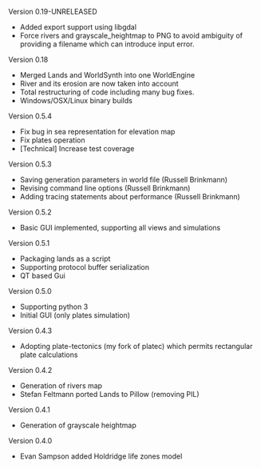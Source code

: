 Version 0.19-UNRELEASED

* Added export support using libgdal
* Force rivers and grayscale_heightmap to PNG to avoid ambiguity of providing a 
filename which can introduce input error.

Version 0.18

* Merged Lands and WorldSynth into one WorldEngine
* River and its erosion are now taken into account
* Total restructuring of code including many bug fixes.
* Windows/OSX/Linux binary builds

Version 0.5.4

* Fix bug in sea representation for elevation map
* Fix plates operation
* [Technical] Increase test coverage


Version 0.5.3

* Saving generation parameters in world file (Russell Brinkmann)
* Revising command line options (Russell Brinkmann)
* Adding tracing statements about performance (Russell Brinkmann)


Version 0.5.2

* Basic GUI implemented, supporting all views and simulations


Version 0.5.1

* Packaging lands as a script
* Supporting protocol buffer serialization
* QT based Gui


Version 0.5.0

* Supporting python 3
* Initial GUI (only plates simulation)


Version 0.4.3

* Adopting plate-tectonics (my fork of platec) which permits rectangular plate calculations


Version 0.4.2

* Generation of rivers map
* Stefan Feltmann ported Lands to Pillow (removing PIL)


Version 0.4.1

* Generation of grayscale heightmap


Version 0.4.0

* Evan Sampson added Holdridge life zones model











